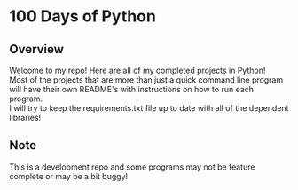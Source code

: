 # 100 Days of Python

## Overview
  Welcome to my repo! Here are all of my completed projects in Python! <br>
  Most of the projects that are more than just a quick command line program will have their own README's with instructions on how to run each program. <br>
  I will try to keep the requirements.txt file up to date with all of the dependent libraries!

## Note
  This is a development repo and some programs may not be feature complete or may be a bit buggy!
